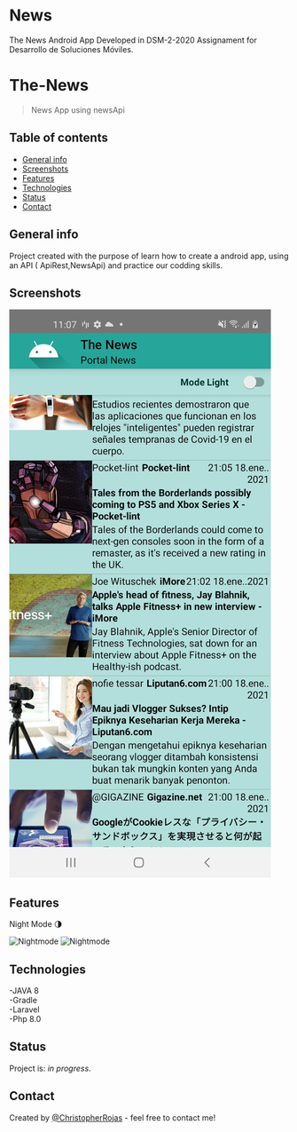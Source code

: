 # News

The News Android App Developed in DSM-2-2020
Assignament for Desarrollo de Soluciones Móviles. 

# The-News
> News App using newsApi

## Table of contents
* [General info](#general-info)
* [Screenshots](#screenshots)
* [Features](#features)
* [Technologies](#technologies)
* [Status](#status)
* [Contact](#contact)

## General info
Project created with the purpose of learn how to create a android app, using an API ( ApiRest,NewsApi)
and practice our codding skills.

## Screenshots
![Screenshot](./image/TheNewsImg.jpg)

## Features
Night Mode 🌗

![Nightmode](./image/xxx.png)
![Nightmode](./image/xxx.png)

## Technologies
-JAVA 8<br>
-Gradle<br>
-Laravel<br>
-Php 8.0<br>

## Status
Project is: _in progress_.

## Contact
Created by [@ChristopherRojas](https://github.com/ChristopherRojas) - feel free to contact me!